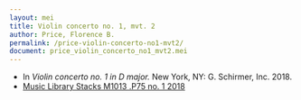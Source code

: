 ```yaml
---
layout: mei
title: Violin concerto no. 1, mvt. 2
author: Price, Florence B.
permalink: /price-violin-concerto-no1-mvt2/
document: price_violin_concerto_no1_mvt2.mei
---
```


- In *Violin concerto no. 1 in D major.* New York, NY: G. Schirmer, Inc. 2018.
- <a href="https://tufts.primo.exlibrisgroup.com/permalink/01TUN_INST/1kc9gia/alma991018215940603851" target="_blank">Music Library Stacks M1013 .P75 no. 1 2018</a>
